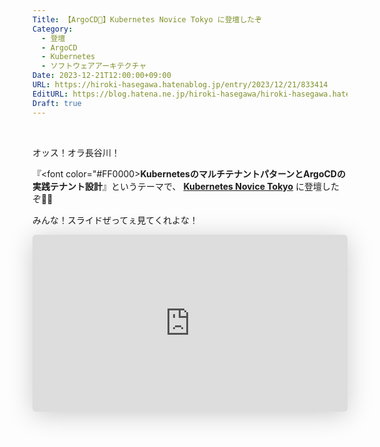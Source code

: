 ```yaml
---
Title: 【ArgoCD🐙】Kubernetes Novice Tokyo に登壇したぞ
Category:
  - 登壇
  - ArgoCD
  - Kubernetes
  - ソフトウェアアーキテクチャ
Date: 2023-12-21T12:00:00+09:00
URL: https://hiroki-hasegawa.hatenablog.jp/entry/2023/12/21/833414
EditURL: https://blog.hatena.ne.jp/hiroki-hasegawa/hiroki-hasegawa.hatenablog.jp/atom/entry/6801883189101952193
Draft: true
---
```


<br>

オッス！オラ長谷川！

『<font color="#FF0000>**KubernetesのマルチテナントパターンとArgoCDの実践テナント設計**</font>』というテーマで、 **<a href="https://k8s-novice-jp.connpass.com/event/300438/">Kubernetes Novice Tokyo</a>** に登壇したぞ👊🏻

みんな！スライドぜってぇ見てくれよな！

<iframe class="speakerdeck-iframe" frameborder="0" src="https://speakerdeck.com/player/1bca797dbeaf43a2ae8ccd80dea3a1eb" title="🐙 KubernetesのマルチテナントパターンとArgoCDの実践テナント設計" allowfullscreen="true" style="border: 0px; background: padding-box padding-box rgba(0, 0, 0, 0.1); margin: 0px; padding: 0px; border-radius: 6px; box-shadow: rgba(0, 0, 0, 0.2) 0px 5px 40px; width: 100%; height: auto; aspect-ratio: 560 / 315;" data-ratio="1.7777777777777777"></iframe>

<br>
